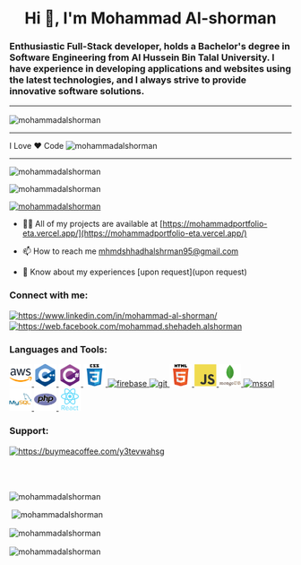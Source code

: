 <h1 align="center">Hi 👋, I'm Mohammad Al-shorman</h1>
<h3 align="left">Enthusiastic Full-Stack developer, holds a Bachelor's degree in Software Engineering from Al Hussein Bin Talal University. I have experience in developing applications and websites using the latest technologies, and I always strive to provide innovative software solutions.</h3>
<hr>
<img  src="https://raw.githubusercontent.com/sindresorhus/sindresorhus/refs/heads/main/welcome-header.gif" alt="mohammadalshorman" align="center" />
<hr>
<p>I Love ❤️ Code <img  src="https://raw.githubusercontent.com/sindresorhus/sindresorhus/refs/heads/main/cat-typing.gif" alt="mohammadalshorman"  /></p>
<hr>

<p align="left"> <img src="https://raw.githubusercontent.com/sindresorhus/sindresorhus/refs/heads/main/under-construction.gif" alt="mohammadalshorman" /> </p>


<p align="left"> <img src="https://komarev.com/ghpvc/?username=mohammadalshorman&label=Profile%20views&color=0e75b6&style=flat" alt="mohammadalshorman" /> </p>

<p align="left"> <a href="https://github.com/ryo-ma/github-profile-trophy"><img src="https://github-profile-trophy.vercel.app/?username=mohammadalshorman" alt="mohammadalshorman" /></a> </p>

- 👨‍💻 All of my projects are available at [https://mohammadportfolio-eta.vercel.app/](https://mohammadportfolio-eta.vercel.app/)

- 📫 How to reach me <a href="mhmdshhadhalshrman95@gmail.com">mhmdshhadhalshrman95@gmail.com</a>

- 📄 Know about my experiences [upon request](upon request)

<h3 align="left">Connect with me:</h3>
<p align="left">
<a href="https://linkedin.com/in/https://www.linkedin.com/in/mohammad-al-shorman/" target="blank"><img align="center" src="https://raw.githubusercontent.com/rahuldkjain/github-profile-readme-generator/master/src/images/icons/Social/linked-in-alt.svg" alt="https://www.linkedin.com/in/mohammad-al-shorman/" height="30" width="40" /></a>
<a href="https://fb.com/https://web.facebook.com/mohammad.shehadeh.alshorman" target="blank"><img align="center" src="https://raw.githubusercontent.com/rahuldkjain/github-profile-readme-generator/master/src/images/icons/Social/facebook.svg" alt="https://web.facebook.com/mohammad.shehadeh.alshorman" height="30" width="40" /></a>
</p>

<h3 align="left">Languages and Tools:</h3>
<p align="left"> <a href="https://aws.amazon.com" target="_blank" rel="noreferrer"> <img src="https://raw.githubusercontent.com/devicons/devicon/master/icons/amazonwebservices/amazonwebservices-original-wordmark.svg" alt="aws" width="40" height="40"/> </a> <a href="https://www.w3schools.com/cpp/" target="_blank" rel="noreferrer"> <img src="https://raw.githubusercontent.com/devicons/devicon/master/icons/cplusplus/cplusplus-original.svg" alt="cplusplus" width="40" height="40"/> </a> <a href="https://www.w3schools.com/cs/" target="_blank" rel="noreferrer"> <img src="https://raw.githubusercontent.com/devicons/devicon/master/icons/csharp/csharp-original.svg" alt="csharp" width="40" height="40"/> </a> <a href="https://www.w3schools.com/css/" target="_blank" rel="noreferrer"> <img src="https://raw.githubusercontent.com/devicons/devicon/master/icons/css3/css3-original-wordmark.svg" alt="css3" width="40" height="40"/> </a> <a href="https://firebase.google.com/" target="_blank" rel="noreferrer"> <img src="https://www.vectorlogo.zone/logos/firebase/firebase-icon.svg" alt="firebase" width="40" height="40"/> </a> <a href="https://git-scm.com/" target="_blank" rel="noreferrer"> <img src="https://www.vectorlogo.zone/logos/git-scm/git-scm-icon.svg" alt="git" width="40" height="40"/> </a> <a href="https://www.w3.org/html/" target="_blank" rel="noreferrer"> <img src="https://raw.githubusercontent.com/devicons/devicon/master/icons/html5/html5-original-wordmark.svg" alt="html5" width="40" height="40"/> </a> <a href="https://developer.mozilla.org/en-US/docs/Web/JavaScript" target="_blank" rel="noreferrer"> <img src="https://raw.githubusercontent.com/devicons/devicon/master/icons/javascript/javascript-original.svg" alt="javascript" width="40" height="40"/> </a> <a href="https://www.mongodb.com/" target="_blank" rel="noreferrer"> <img src="https://raw.githubusercontent.com/devicons/devicon/master/icons/mongodb/mongodb-original-wordmark.svg" alt="mongodb" width="40" height="40"/> </a> <a href="https://www.microsoft.com/en-us/sql-server" target="_blank" rel="noreferrer"> <img src="https://www.svgrepo.com/show/303229/microsoft-sql-server-logo.svg" alt="mssql" width="40" height="40"/> </a> <a href="https://www.mysql.com/" target="_blank" rel="noreferrer"> <img src="https://raw.githubusercontent.com/devicons/devicon/master/icons/mysql/mysql-original-wordmark.svg" alt="mysql" width="40" height="40"/> </a> <a href="https://www.php.net" target="_blank" rel="noreferrer"> <img src="https://raw.githubusercontent.com/devicons/devicon/master/icons/php/php-original.svg" alt="php" width="40" height="40"/> </a> <a href="https://reactjs.org/" target="_blank" rel="noreferrer"> <img src="https://raw.githubusercontent.com/devicons/devicon/master/icons/react/react-original-wordmark.svg" alt="react" width="40" height="40"/> </a> </p>
<h3 align="left">Support:</h3>
<p><a href="https://www.buymeacoffee.com/https://buymeacoffee.com/y3tevwahsg"> <img align="center" src="https://cdn.buymeacoffee.com/buttons/v2/default-yellow.png" height="50" width="210" alt="https://buymeacoffee.com/y3tevwahsg" /></a></p><br><br>


<p><img align="center" src="https://github-readme-stats.vercel.app/api/top-langs?username=mohammadalshorman&show_icons=true&locale=en&layout=compact" alt="mohammadalshorman" /></p>

<p>&nbsp;<img align="center" src="https://github-readme-stats.vercel.app/api?username=mohammadalshorman&show_icons=true&locale=en" alt="mohammadalshorman" /></p>

<p><img align="center" src="https://github-readme-streak-stats.herokuapp.com/?user=mohammadalshorman&" alt="mohammadalshorman" /></p>

<p><img align="center" src="https://raw.githubusercontent.com/sindresorhus/sindresorhus/refs/heads/main/flames.gif" alt="mohammadalshorman" /></p>
